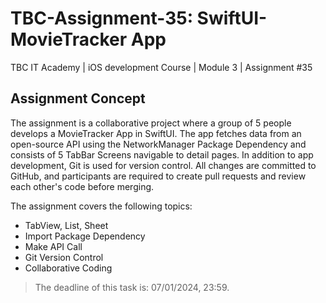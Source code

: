# TBC-Assignment-35: SwiftUI-MovieTracker App
TBC IT Academy | iOS development Course | Module 3 | Assignment #35

## Assignment Concept

The assignment is a collaborative project where a group of 5 people develops a MovieTracker App in SwiftUI. The app fetches data from an open-source API using the NetworkManager Package Dependency and consists of 5 TabBar Screens navigable to detail pages. In addition to app development, Git is used for version control. All changes are committed to GitHub, and participants are required to create pull requests and review each other's code before merging.


The assignment covers the following topics: 

* TabView, List, Sheet
* Import Package Dependency
* Make API Call
* Git Version Control
* Collaborative Coding


> The deadline of this task is: 07/01/2024, 23:59. 
